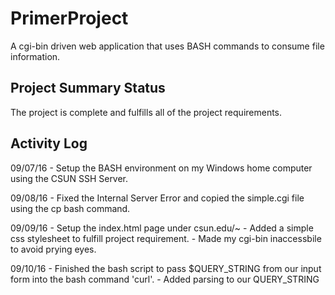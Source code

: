 # PrimerProject
A cgi-bin driven web application that uses BASH commands to consume file information.

## Project Summary Status
The project is complete and fulfills all of the project requirements.

## Activity Log

09/07/16 - Setup the BASH environment on my Windows home computer using the CSUN SSH Server. 

09/08/16 - Fixed the Internal Server Error and copied the simple.cgi file using the cp bash command.

09/09/16 - Setup the index.html page under csun.edu/~<user>
	       - Added a simple css stylesheet to fulfill project requirement. 
	       - Made my cgi-bin inaccessbile to avoid prying eyes. 

09/10/16 - Finished the bash script to pass $QUERY_STRING from our input form into the bash command 'curl'. 
         - Added parsing to our QUERY_STRING
